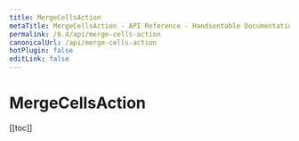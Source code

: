 ```yaml
---
title: MergeCellsAction
metaTitle: MergeCellsAction - API Reference - Handsontable Documentation
permalink: /8.4/api/merge-cells-action
canonicalUrl: /api/merge-cells-action
hotPlugin: false
editLink: false
---
```


# MergeCellsAction

[[toc]]

